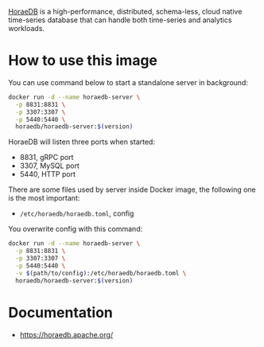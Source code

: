 

[HoraeDB](https://github.com/apache/incubator-horaedb) is a high-performance, distributed, schema-less, cloud native time-series database that can handle both time-series and analytics workloads.

# How to use this image

You can use command below to start a standalone server in background:
```bash
docker run -d --name horaedb-server \
  -p 8831:8831 \
  -p 3307:3307 \
  -p 5440:5440 \
  horaedb/horaedb-server:$(version)
```

HoraeDB will listen three ports when started:

- 8831, gRPC port
- 3307, MySQL port
- 5440, HTTP port

There are some files used by server inside Docker image, the following one is the most important:
- `/etc/horaedb/horaedb.toml`, config

You overwrite config with this command:

```bash
docker run -d --name horaedb-server \
  -p 8831:8831 \
  -p 3307:3307 \
  -p 5440:5440 \
  -v $(path/to/config):/etc/horaedb/horaedb.toml \
  horaedb/horaedb-server:$(version)
```

# Documentation

- https://horaedb.apache.org/
